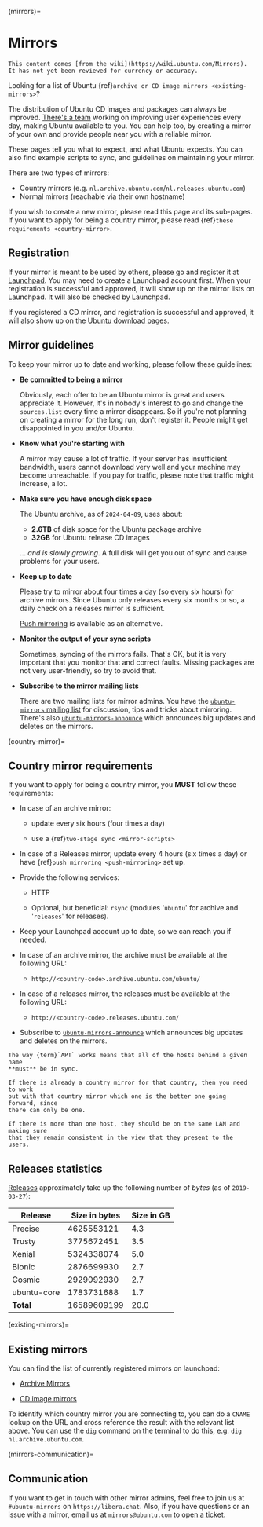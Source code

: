 (mirrors)=
# Mirrors

```{note}
This content comes [from the wiki](https://wiki.ubuntu.com/Mirrors).
It has not yet been reviewed for currency or accuracy.
```

Looking for a list of Ubuntu {ref}`archive or CD image mirrors <existing-mirrors>`?

The distribution of Ubuntu CD images and packages can always be improved.
[There's a team](https://launchpad.net/~ubuntu-mirror-admins) working on
improving user experiences every day, making Ubuntu available to you. You can
help too, by creating a mirror of your own and provide people near you with a
reliable mirror.

These pages tell you what to expect, and what Ubuntu expects. You can also find
example scripts to sync, and guidelines on maintaining your mirror.

There are two types of mirrors:

* Country mirrors (e.g. `nl.archive.ubuntu.com`/`nl.releases.ubuntu.com`)
* Normal mirrors (reachable via their own hostname)

If you wish to create a new mirror, please read this page and its sub-pages.
If you want to apply for being a country mirror, please read {ref}`these requirements <country-mirror>`.

## Registration

If your mirror is meant to be used by others, please go and register it at
[Launchpad](https://launchpad.net/ubuntu/+newmirror/+login). You may need to create a
Launchpad account first. When your registration is successful and approved, it
will show up on the mirror lists on Launchpad. It will also be checked by
Launchpad.

If you registered a CD mirror, and registration is successful and approved, it
will also show up on the [Ubuntu download pages](https://www.ubuntu.com/download).

## Mirror guidelines

To keep your mirror up to date and working, please follow these guidelines:

* **Be committed to being a mirror**

  Obviously, each offer to be an Ubuntu mirror is great and users appreciate it.
  However, it's in nobody's interest to go and change the `sources.list` every
  time a mirror disappears. So if you're not planning on creating a mirror for
  the long run, don't register it. People might get disappointed in you and/or
  Ubuntu.

* **Know what you're starting with**

  A mirror may cause a lot of traffic. If your server has insufficient
  bandwidth, users cannot download very well and your machine may become
  unreachable. If you pay for traffic, please note that traffic might increase,
  a lot.

* **Make sure you have enough disk space**

  The Ubuntu archive, as of `2024-04-09`, uses about:

  * **2.6TB** of disk space for the Ubuntu package archive
  * **32GB** for Ubuntu release CD images

  ... *and is slowly growing*. A full disk will get you out of sync and cause
  problems for your users. 

* **Keep up to date**

  Please try to mirror about four times a day (so every six hours) for
  archive mirrors. Since Ubuntu only releases every six months or so, a daily
  check on a releases mirror is sufficient.
  
  [Push mirroring](https://wiki.ubuntu.com/Mirrors/PushMirroring) is available
  as an alternative.

* **Monitor the output of your sync scripts**

  Sometimes, syncing of the mirrors fails. That's OK, but it is very important
  that you monitor that and correct faults. Missing packages are not very
  user-friendly, so try to avoid that.

* **Subscribe to the mirror mailing lists**

  There are two mailing lists for mirror admins. You have the
  [`ubuntu-mirrors` mailing list](https://lists.ubuntu.com/mailman/listinfo/ubuntu-mirrors)
  for discussion, tips and tricks about mirroring. There's also
  [`ubuntu-mirrors-announce`](https://lists.ubuntu.com/mailman/listinfo/ubuntu-mirrors-announce)
  which announces big updates and deletes on the mirrors.

(country-mirror)=
## Country mirror requirements

If you want to apply for being a country mirror, you **MUST** follow these
requirements:

* In case of an archive mirror:

  * update every six hours (four times a day)

  * use a {ref}`two-stage sync <mirror-scripts>`

* In case of a Releases mirror, update every 4 hours (six times a day) or have
  {ref}`push mirroring <push-mirroring>` set up.

* Provide the following services:

  * HTTP

  * Optional, but beneficial: `rsync` (modules '`ubuntu`' for archive and
    '`releases`' for releases).

* Keep your Launchpad account up to date, so we can reach you if needed.

* In case of an archive mirror, the archive must be available at the following
  URL:

  * `http://<country-code>.archive.ubuntu.com/ubuntu/`

* In case of a releases mirror, the releases must be available at the following
  URL:

  * `http://<country-code>.releases.ubuntu.com/`

* Subscribe to [`ubuntu-mirrors-announce`](https://lists.ubuntu.com/mailman/listinfo/ubuntu-mirrors-announce)
  which announces big updates and deletes on the mirrors.

```{note}
The way {term}`APT` works means that all of the hosts behind a given name
**must** be in sync.

If there is already a country mirror for that country, then you need to work
out with that country mirror which one is the better one going forward, since
there can only be one.

If there is more than one host, they should be on the same LAN and making sure
that they remain consistent in the view that they present to the users.
```

## Releases statistics

[Releases](https://wiki.ubuntu.com/Releases) approximately take up the following
number of *bytes* (as of `2019-03-27`):

| Release       | Size in bytes | Size in GB |
| ------------- | ------------- | ---------- |
| Precise       |  4625553121   |  4.3       |
| Trusty        |  3775672451   |  3.5       |
| Xenial        |  5324338074   |  5.0       |
| Bionic        |  2876699930   |  2.7       |
| Cosmic        |  2929092930   |  2.7       |
| ubuntu-core   |  1783731688   |  1.7       |
| **Total**     |  16589609199  |  20.0      |

(existing-mirrors)=
## Existing mirrors

You can find the list of currently registered mirrors on launchpad:

* [Archive Mirrors](https://launchpad.net/ubuntu/+archivemirrors)

* [CD image mirrors](https://launchpad.net/ubuntu/+cdmirrors)

To identify which country mirror you are connecting to, you can do a `CNAME`
lookup on the URL and cross reference the result with the relevant list above.
You can use the `dig` command on the terminal to do this, e.g. `dig nl.archive.ubuntu.com`.

(mirrors-communication)=
## Communication

If you want to get in touch with other mirror admins, feel free to join us at
`#ubuntu-mirrors` on `https://libera.chat`. Also, if you have questions or an
issue with a mirror, email us at `mirrors@ubuntu.com` to [open a ticket](https://rt.ubuntu.com).


